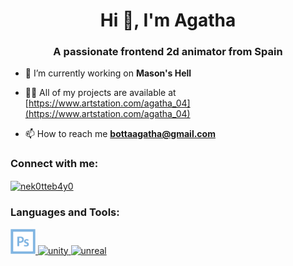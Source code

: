 <h1 align="center">Hi 👋, I'm Agatha</h1>
<h3 align="center">A passionate frontend 2d animator from Spain</h3>

- 🔭 I’m currently working on **Mason's Hell**

- 👨‍💻 All of my projects are available at [https://www.artstation.com/agatha_04](https://www.artstation.com/agatha_04)

- 📫 How to reach me **bottaagatha@gmail.com**

<h3 align="left">Connect with me:</h3>
<p align="left">
<a href="https://instagram.com/nek0tteb4y0" target="blank"><img align="center" src="https://raw.githubusercontent.com/rahuldkjain/github-profile-readme-generator/master/src/images/icons/Social/instagram.svg" alt="nek0tteb4y0" height="30" width="40" /></a>
</p>

<h3 align="left">Languages and Tools:</h3>
<p align="left"> <a href="https://www.photoshop.com/en" target="_blank" rel="noreferrer"> <img src="https://raw.githubusercontent.com/devicons/devicon/master/icons/photoshop/photoshop-line.svg" alt="photoshop" width="40" height="40"/> </a> <a href="https://unity.com/" target="_blank" rel="noreferrer"> <img src="https://www.vectorlogo.zone/logos/unity3d/unity3d-icon.svg" alt="unity" width="40" height="40"/> </a> <a href="https://unrealengine.com/" target="_blank" rel="noreferrer"> <img src="https://raw.githubusercontent.com/kenangundogan/fontisto/036b7eca71aab1bef8e6a0518f7329f13ed62f6b/icons/svg/brand/unreal-engine.svg" alt="unreal" width="40" height="40"/> </a> </p>

